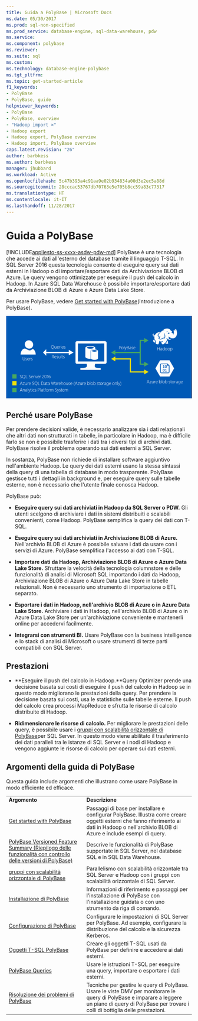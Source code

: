 ```yaml
---
title: Guida a PolyBase | Microsoft Docs
ms.date: 05/30/2017
ms.prod: sql-non-specified
ms.prod_service: database-engine, sql-data-warehouse, pdw
ms.service: 
ms.component: polybase
ms.reviewer: 
ms.suite: sql
ms.custom: 
ms.technology: database-engine-polybase
ms.tgt_pltfrm: 
ms.topic: get-started-article
f1_keywords:
- PolyBase
- PolyBase, guide
helpviewer_keywords:
- PolyBase
- PolyBase, overview
- "Hadoop import ×"
- Hadoop export
- Hadoop export, PolyBase overview
- Hadoop import, PolyBase overview
caps.latest.revision: "26"
author: barbkess
ms.author: barbkess
manager: jhubbard
ms.workload: Active
ms.openlocfilehash: 5c47b393a4c91aa9e02b934834a00d3e2ec5a88d
ms.sourcegitcommit: 28cccac53767db70763e5e705b8cc59a83c77317
ms.translationtype: HT
ms.contentlocale: it-IT
ms.lasthandoff: 11/28/2017
---
```

# <a name="polybase-guide"></a>Guida a PolyBase
[!INCLUDE[appliesto-ss-xxxx-asdw-pdw-md](../../includes/appliesto-ss-xxxx-xxxx-xxx-md.md)] PolyBase è una tecnologia che accede ai dati all'esterno del database tramite il linguaggio T-SQL.  In SQL Server 2016 questa tecnologia consente di eseguire query sui dati esterni in Hadoop o di importare/esportare dati da Archiviazione BLOB di Azure. Le query vengono ottimizzate per eseguire il push del calcolo in Hadoop. In Azure SQL Data Warehouse è possibile importare/esportare dati da Archiviazione BLOB di Azure e Azure Data Lake Store.
  
  
 Per usare PolyBase, vedere [Get started with PolyBase](../../relational-databases/polybase/get-started-with-polybase.md)(Introduzione a PolyBase).  
  
 ![Logica PolyBase](../../relational-databases/polybase/media/polybase-logical.png "Logica PolyBase")  
  
## <a name="why-use-polybase"></a>Perché usare PolyBase  
Per prendere decisioni valide, è necessario analizzare sia i dati relazionali che altri dati non strutturati in tabelle, in particolare in Hadoop, ma è difficile farlo se non è possibile trasferire i dati tra i diversi tipi di archivi dati. PolyBase risolve il problema operando sui dati esterni a SQL Server.  
  
In sostanza, PolyBase non richiede di installare software aggiuntivo nell'ambiente Hadoop. Le query dei dati esterni usano la stessa sintassi della query di una tabella di database in modo trasparente. PolyBase gestisce tutti i dettagli in background e, per eseguire query sulle tabelle esterne, non è necessario che l'utente finale conosca Hadoop. 
  
 PolyBase può:  
  
-   **Eseguire query sui dati archiviati in Hadoop da SQL Server o PDW.** Gli utenti scelgono di archiviare i dati in sistemi distribuiti e scalabili convenienti, come Hadoop. PolyBase semplifica la query dei dati con T-SQL.  
  
-   **Eseguire query sui dati archiviati in Archiviazione BLOB di Azure.** Nell'archivio BLOB di Azure è possibile salvare i dati da usare con i servizi di Azure.  PolyBase semplifica l'accesso ai dati con T-SQL.  
  
-   **Importare dati da Hadoop, Archiviazione BLOB di Azure o Azure Data Lake Store.** Sfruttare la velocità della tecnologia columnstore e delle funzionalità di analisi di Microsoft SQL importando i dati da Hadoop, Archiviazione BLOB di Azure o Azure Data Lake Store in tabelle relazionali. Non è necessario uno strumento di importazione o ETL separato.  

-   **Esportare i dati in Hadoop, nell'archivio BLOB di Azure o in Azure Data Lake Store.** Archiviare i dati in Hadoop, nell'archivio BLOB di Azure o in Azure Data Lake Store per un'archiviazione conveniente e mantenerli online per accedervi facilmente.  
  
-   **Integrarsi con strumenti BI.** Usare PolyBase con la business intelligence e lo stack di analisi di Microsoft o usare strumenti di terze parti compatibili con SQL Server.  
  
## <a name="performance"></a>Prestazioni  
  
-   **Eseguire il push del calcolo in Hadoop.**Query Optimizer prende una decisione basata sui costi di eseguire il push del calcolo in Hadoop se in questo modo migliorano le prestazioni della query.  Per prendere la decisione basata sui costi, usa le statistiche sulle tabelle esterne. Il push del calcolo crea processi MapReduce e sfrutta le risorse di calcolo distribuite di Hadoop.  
  
-   **Ridimensionare le risorse di calcolo.** Per migliorare le prestazioni delle query, è possibile usare i [gruppi con scalabilità orizzontale di PolyBase](../../relational-databases/polybase/polybase-scale-out-groups.md)per SQL Server. In questo modo viene abilitato il trasferimento dei dati paralleli tra le istanze di SQL Server e i nodi di Hadoop e vengono aggiunte le risorse di calcolo per operare sui dati esterni.  
  
## <a name="polybase-guide-topics"></a>Argomenti della guida di PolyBase  
 Questa guida include argomenti che illustrano come usare PolyBase in modo efficiente ed efficace.  
  
|||  
|-|-|  
|**Argomento**|**Descrizione**|  
|[Get started with PolyBase](../../relational-databases/polybase/get-started-with-polybase.md)|Passaggi di base per installare e configurar PolyBase. Illustra come creare oggetti esterni che fanno riferimento ai dati in Hadoop o nell'archivio BLOB di Azure e include esempi di query.|  
|[PolyBase Versioned Feature Summary (Riepilogo delle funzionalità con controllo delle versioni di PolyBase)](../../relational-databases/polybase/polybase-versioned-feature-summary.md)|Descrive le funzionalità di PolyBase supportate in SQL Server, nel database SQL e in SQL Data Warehouse.|  
|[gruppi con scalabilità orizzontale di PolyBase](../../relational-databases/polybase/polybase-scale-out-groups.md)|Parallelismo con scalabilità orizzontale tra SQL Server e Hadoop con i gruppi con scalabilità orizzontale di SQL Server.|  
|[Installazione di PolyBase](../../relational-databases/polybase/polybase-installation.md)|Informazioni di riferimento e passaggi per l'installazione di PolyBase con l'installazione guidata o con uno strumento da riga di comando.|  
|[Configurazione di PolyBase](../../relational-databases/polybase/polybase-configuration.md)|Configurare le impostazioni di SQL Server per PolyBase.  Ad esempio, configurare la distribuzione del calcolo e la sicurezza Kerberos.|  
|[Oggetti T-SQL PolyBase](../../relational-databases/polybase/polybase-t-sql-objects.md)|Creare gli oggetti T-SQL usati da PolyBase per definire e accedere ai dati esterni.|  
|[PolyBase Queries](../../relational-databases/polybase/polybase-queries.md)|Usare le istruzioni T-SQL per eseguire una query, importare o esportare i dati esterni.|  
|[Risoluzione dei problemi di PolyBase](../../relational-databases/polybase/polybase-troubleshooting.md)|Tecniche per gestire le query di PolyBase. Usare le viste DMV per monitorare le query di PolyBase e imparare a leggere un piano di query di PolyBase per trovare i colli di bottiglia delle prestazioni.|  
  
  

